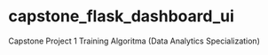 # capstone_flask_dashboard_ui
Capstone Project 1 Training Algoritma (Data Analytics Specialization)
